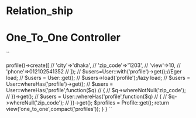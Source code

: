 # Relation_ship
# One_To_One Controller
``

<?php

namespace App\Http\Controllers;

use App\Models\Profile;
use App\Models\User;
use Illuminate\Http\Request;

class OneToOneController extends Controller
{
    public function index()
    {
        // return $user = User::find(10)->profile()->create([
        //     'city'=>'dhaka',
        //     'zip_code'=>'1203',
        //     'view'=>10,
        //     'phone'=>012102541352
        // ]);
        //  $users=User::with('profile')->get();//Eger load;
        //  $users = User::get();
        //  $users->load('profile');/lazy load;
        // $users = User::whereHas('profile')->get();
        // $users = User::whereHas('profile',function($q)
        // {
        //     $q->whereNotNull('zip_code');
        // })->get();
        // $users = User::whereHas('profile',function($q)
        // {
        //     $q->whereNull('zip_code');
        // })->get();
            $profiles = Profile::get();
        return view('one_to_one',compact('profiles'));
    }
}

``
